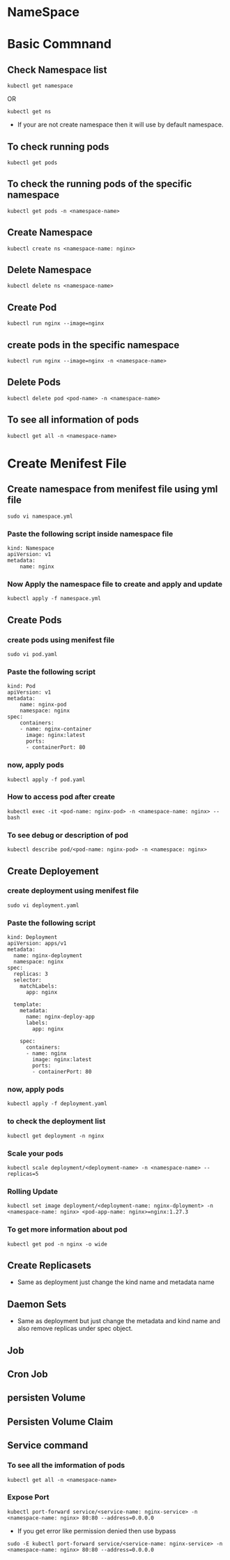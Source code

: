 # NameSpace 


# Basic Commnand 
## Check Namespace list 
```
kubectl get namespace 
```
OR
```
kubectl get ns
```
- If your are not create namespace then it will use by default namespace. 

## To check running pods
```
kubectl get pods 
```
## To check the running pods of the specific namespace 
```
kubectl get pods -n <namespace-name>
```
## Create Namespace 
```
kubectl create ns <namespace-name: nginx>
```
## Delete Namespace
```
kubectl delete ns <namespace-name>
```

## Create Pod 
```
kubectl run nginx --image=nginx 
```

## create pods in the specific namespace
```
kubectl run nginx --image=nginx -n <namespace-name>
```

## Delete Pods 
```
kubectl delete pod <pod-name> -n <namespace-name>
```

## To see all information of pods
```
kubectl get all -n <namespace-name>
```

# Create Menifest File 
## Create namespace from menifest file using yml file 
```
sudo vi namespace.yml
```
### Paste the following script inside namespace file 
```
kind: Namespace
apiVersion: v1
metadata: 
    name: nginx
```
### Now Apply the namespace file to create and apply and update 
```
kubectl apply -f namespace.yml
```
## Create Pods
### create pods using menifest file 
```
sudo vi pod.yaml
```
### Paste the following script 
```
kind: Pod
apiVersion: v1
metadata:
    name: nginx-pod
    namespace: nginx
spec:
    containers:
    - name: nginx-container
      image: nginx:latest
      ports:
      - containerPort: 80
```
### now, apply pods
```
kubectl apply -f pod.yaml
```
### How to access pod after create 
```
kubectl exec -it <pod-name: nginx-pod> -n <namespace-name: nginx> -- bash
```
### To see debug or description of pod 
```
kubectl describe pod/<pod-name: nginx-pod> -n <namespace: nginx> 
```
## Create Deployement
### create deployment using menifest file 
```
sudo vi deployment.yaml
```
### Paste the following script 
```
kind: Deployment
apiVersion: apps/v1
metadata:
  name: nginx-deployment
  namespace: nginx
spec:
  replicas: 3
  selector:
    matchLabels:
      app: nginx

  template:
    metadata:
      name: nginx-deploy-app
      labels:
        app: nginx

    spec:
      containers:
      - name: nginx
        image: nginx:latest
        ports:
        - containerPort: 80
```
### now, apply pods
```
kubectl apply -f deployment.yaml
```
### to check the deployment list 
```
kubectl get deployment -n nginx
```
### Scale your pods
```
kubectl scale deployment/<deployment-name> -n <namespace-name> --replicas=5
```
### Rolling Update
```
kubectl set image deployment/<deployment-name: nginx-dployment> -n <namespace-name: nginx> <pod-app-name: nginx>=nginx:1.27.3
```
### To get more information about pod 
```
kubectl get pod -n nginx -o wide
```

## Create Replicasets
- Same as deployment just change the kind name and metadata name 

## Daemon Sets 
- Same as deployment but just change the metadata and kind name and also remove replicas under spec object. 

## Job 


## Cron Job 



## persisten Volume 



## Persisten Volume Claim 


## Service command 
### To see all the imformation of pods 
```
kubectl get all -n <namespace-name>
```

### Expose Port
```
kubectl port-forward service/<service-name: nginx-service> -n <namespace-name: nginx> 80:80 --address=0.0.0.0 
```
- If you get error like permission denied then use bypass
```
sudo -E kubectl port-forward service/<service-name: nginx-service> -n <namespace-name: nginx> 80:80 --address=0.0.0.0
```

